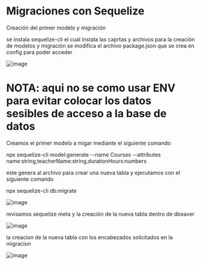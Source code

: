 # Migraciones con Sequelize

Creación del primer modelo y migración

se instala sequelize-cli el cual instala las caprtas y archivos para la creación de modelos y migración
se modifica el archivo package.json que se crea en config para poder acceder 

![image](https://user-images.githubusercontent.com/97038060/197435827-8b6a4808-194b-4338-9dba-ea68dc253615.png)

# NOTA: aqui no se como usar ENV para evitar colocar los datos sesibles de acceso a la base de datos 

Creamos el primer modelo a migar mediante el siguiente comando 

npx sequelize-cli model:generate --name Courses --attributes name:string,teacherName:string,durationHours:numbers

este genera al archivo para crear una nueva tabla y ejecutamos con el siguiente comando 

npx sequelize-cli db:migrate

![image](https://user-images.githubusercontent.com/97038060/197436090-12f6d877-6c5d-4d3c-bdc6-7b27dfa9d0b5.png)

revisamos sequelize meta y la creación de la nueva tabla dentro de dbeaver

![image](https://user-images.githubusercontent.com/97038060/197436211-4b7df188-18d4-4b6c-989f-aa61666a5bd4.png)


la creacion de la nueva tabla con los encabezados solicitados en la migracion 

![image](https://user-images.githubusercontent.com/97038060/197436302-e2b5d902-e3e0-4316-ab7a-d046465c533d.png)















